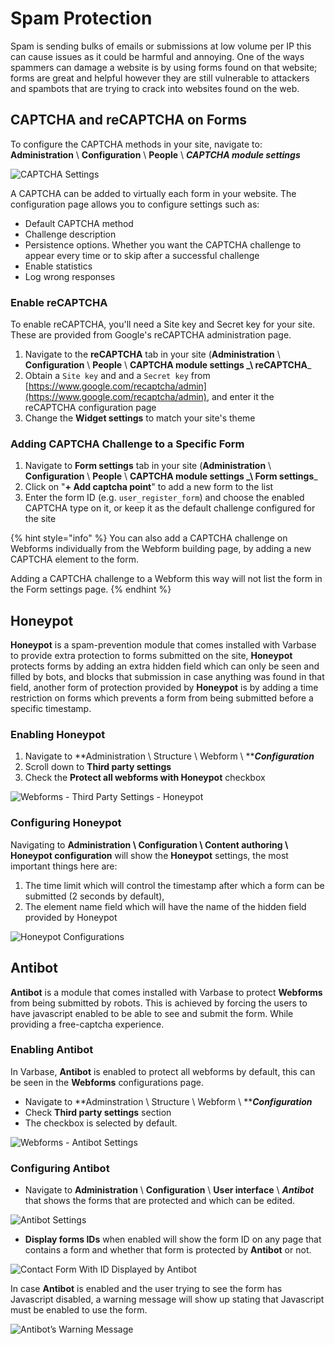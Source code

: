# Spam Protection

Spam is sending bulks of emails or submissions at low volume per IP this can cause issues as it could be harmful and annoying. One of the ways spammers can damage a website is by using forms found on that website; forms are great and helpful however they are still vulnerable to attackers and spambots that are trying to crack into websites found on the web.

## CAPTCHA and reCAPTCHA on Forms

To configure the CAPTCHA methods in your site, navigate to:\
**Administration** \ **Configuration** \ **People** \ _**CAPTCHA module settings**_

![CAPTCHA Settings](../../../.gitbook/assets/CAPTCHA-settings-varbase\_security.png)

A CAPTCHA can be added to virtually each form in your website. The configuration page allows you to configure settings such as:

* Default CAPTCHA method
* Challenge description
* Persistence options. Whether you want the CAPTCHA challenge to appear every time or to skip after a successful challenge
* Enable statistics
* Log wrong responses

### Enable reCAPTCHA

To enable reCAPTCHA, you'll need a Site key and Secret key for your site. These are provided from Google's reCAPTCHA administration page.

1. Navigate to the **reCAPTCHA** tab in your site (**Administration** \ **Configuration** \ **People** \ **CAPTCHA module settings **_**\ reCAPTCHA**_
2. Obtain a `Site key` and and a `Secret key` from [https://www.google.com/recaptcha/admin](https://www.google.com/recaptcha/admin), and enter it the reCAPTCHA configuration page
3. Change the **Widget settings** to match your site's theme

### Adding CAPTCHA Challenge to a Specific Form

1. Navigate to **Form settings** tab in your site (**Administration** \ **Configuration** \ **People** \ **CAPTCHA module settings **_**\ Form settings**_
2. Click on "**+ Add captcha point**" to add a new form to the list
3. Enter the form ID (e.g. `user_register_form`) and choose the enabled CAPTCHA type on it, or keep it as the default challenge configured for the site

{% hint style="info" %}
You can also add a CAPTCHA challenge on Webforms individually from the Webform building page, by adding a new CAPTCHA element to the form.

Adding a CAPTCHA challenge to a Webform this way will not list the form in the Form settings page.
{% endhint %}

## **Honeypot**

**Honeypot** is a spam-prevention module that comes installed with Varbase to provide extra protection to forms submitted on the site, **Honeypot** protects forms by adding an extra hidden field which can only be seen and filled by bots, and blocks that submission in case anything was found in that field, another form of protection provided by **Honeypot** is by adding a time restriction on forms which prevents a form from being submitted before a specific timestamp.

### Enabling Honeypot

1. Navigate to **Administration \ Structure \ Webform \ **_**Configuration**_&#x20;
2. Scroll down to **Third party settings**
3. Check the **Protect all webforms with Honeypot** checkbox

![Webforms - Third Party Settings - Honeypot](https://lh6.googleusercontent.com/SS\_67iiOFcAw0Smzci4bPQw0HSqYYyZM7FFZaNbuwkh5BghGTaKh25vVOiqhS3mo9okB06vBNK\_b9p08a8fh7y7loBSxMOlmkKpjfz7fc7302G3xg7Skdt7lJWZUTJxo1pGfOH5V)

### **Configuring Honeypot**

Navigating to **Administration \ Configuration \ Content authoring \ Honeypot configuration** will show the **Honeypot** settings, the most important things here are:

1. The time limit which will control the timestamp after which a form can be submitted (2 seconds by default),&#x20;
2. The element name field which will have the name of the hidden field provided by Honeypot

![Honeypot Configurations](https://lh5.googleusercontent.com/NOie2BjnWln31UJK1TTZQhpjGtBpqNOqdhRiCYb47OsZ0wwkWL8QwK8DyM8vgI-YyE-v7thlAmfWkMJLDKUVm2DBceGt\_7AfB2-H7XfW466\_d6w1RlltwNJ-2LuemPNNbqKjWTZd)

## Antibot

**Antibot** is a module that comes installed with Varbase to protect **Webforms** from being submitted by robots. This is achieved by forcing the users to have javascript enabled to be able to see and submit the form. While providing a free-captcha experience.

### Enabling Antibot

In Varbase, **Antibot** is enabled to protect all webforms by default, this can be seen in the **Webforms** configurations page.

* Navigate to **Adminstration \ Structure \ Webform \ **_**Configuration**_&#x20;
* Check **Third party settings** section&#x20;
* The checkbox is selected by default.

![Webforms - Antibot Settings](https://lh5.googleusercontent.com/2ZTM6-atF7D9F1C-exIWbxFafhQ9IKr0NrSA457YRYK8SojWO9rr20WKLeM1-620IIfBiibQvlmtvtprOxzsoqFXvuETTWZ1xMJPmXWvRflxLYowgz507hp46I8CX2fDKwv1tJzd)

### Configuring Antibot

* Navigate to **Administration** \ **Configuration** \ **User interface** \ _**Antibot**_ that shows the forms that are protected and which can be edited.

![Antibot Settings](https://lh3.googleusercontent.com/Ag3munPI1f-jVvK-xCdzPoUaHZk2fy7gMZuxMej5k5VXfAuR9aVhvx8Ej2DHzcMQ75Yy-uVXx4PMLZnmSXLmFLQu5aPVD1rDikqxiDnboDMBu1mywdo\_BxTG0qn-fBp5ZzP8hB5Z)

* **Display forms IDs** when enabled will show the form ID on any page that contains a form and whether that form is protected by **Antibot** or not.

![Contact Form With ID Displayed by Antibot ](https://lh3.googleusercontent.com/Lid6-MYcldveCD4BEAFqYWU9X8DB3y9fh4cxGFqV\_d7wgAVf\_MAVTlv9swkMu\_LHNFF-wOeCptL2ljNFWgzu0zJWorFNP3EgljLN609yHpLFttw0jkaBpxalP7UUKdYBohe8xx\_0)

In case **Antibot** is enabled and the user trying to see the form has Javascript disabled, a warning message will show up stating that Javascript must be enabled to use the form.

![Antibot’s Warning Message](https://lh4.googleusercontent.com/JXN41rEmooKQEfbZlUUdYvLokPrrpuBMaCYmFU5WPLqTPyYQUsR6xswgGvZFNxnV1RMw7fnv9SkNLDw-Z18QKlBkAzOUTWtGkbEl9b7iOqOAoHWhcmgS3NJ45ZhFW0SEt7zu-wDA)
